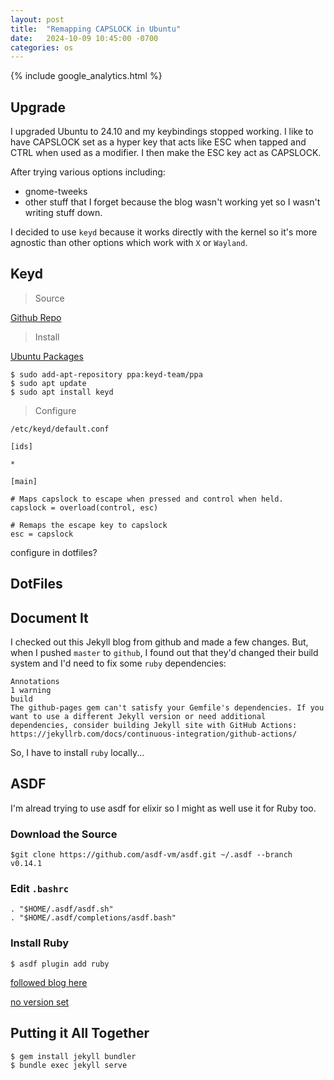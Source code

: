 ```yaml
---
layout: post
title:  "Remapping CAPSLOCK in Ubuntu"
date:   2024-10-09 10:45:00 -0700
categories: os
---
```

{% include google_analytics.html %}

## Upgrade
I upgraded Ubuntu to 24.10 and my keybindings stopped working. I like to have
CAPSLOCK set as a hyper key that acts like ESC when tapped and CTRL when used
as a modifier. I then make the ESC key act as CAPSLOCK.

After trying various options including:
* gnome-tweeks
* other stuff that I forget because the blog wasn't working yet so I wasn't
writing stuff down.

I decided to use `keyd` because it works directly with the kernel so it's more
agnostic than other options which work with `X` or `Wayland`.

## Keyd

> Source

[Github Repo](https://salsa.debian.org/rhansen/keyd)

> Install

[Ubuntu Packages](https://launchpad.net/~keyd-team/+archive/ubuntu/ppa)

```
$ sudo add-apt-repository ppa:keyd-team/ppa
$ sudo apt update
$ sudo apt install keyd
```

> Configure

`/etc/keyd/default.conf`
```
[ids]

*

[main]

# Maps capslock to escape when pressed and control when held.
capslock = overload(control, esc)

# Remaps the escape key to capslock
esc = capslock
```

configure in dotfiles?

## DotFiles

## Document It
I checked out this Jekyll blog from github and made a few changes. But, when I
pushed `master` to `github`, I found out that they'd changed their build system
and I'd need to fix some `ruby` dependencies:

```
Annotations
1 warning
build
The github-pages gem can't satisfy your Gemfile's dependencies. If you want to use a different Jekyll version or need additional dependencies, consider building Jekyll site with GitHub Actions: https://jekyllrb.com/docs/continuous-integration/github-actions/
```

So, I have to install `ruby` locally...

## ASDF

I'm alread trying to use asdf for elixir so I might as well use it for Ruby too.

### Download the Source

`$git clone https://github.com/asdf-vm/asdf.git ~/.asdf --branch v0.14.1`

### Edit `.bashrc`

```
. "$HOME/.asdf/asdf.sh"
. "$HOME/.asdf/completions/asdf.bash"
```

### Install Ruby

`$ asdf plugin add ruby`

[followed blog here](https://mac.install.guide/rubyonrails/7)

[no version set](https://github.com/asdf-vm/asdf/issues/557)

## Putting it All Together

```
$ gem install jekyll bundler
$ bundle exec jekyll serve
```
